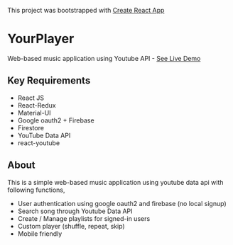 This project was bootstrapped with [Create React App](https://github.com/facebookincubator/create-react-app)

# YourPlayer

Web-based music application using Youtube API - [See Live Demo](https://yourplayer.herokuapp.com)

## Key Requirements
* React JS
* React-Redux
* Material-UI
* Google oauth2 + Firebase
* Firestore
* YouTube Data API
* react-youtube

## About

This is a simple web-based music application using youtube data api
with following functions,

- User authentication using google oauth2 and firebase (no local signup)
- Search song through Youtube Data API
- Create / Manage playlists for signed-in users 
- Custom player (shuffle, repeat, skip)
- Mobile friendly


